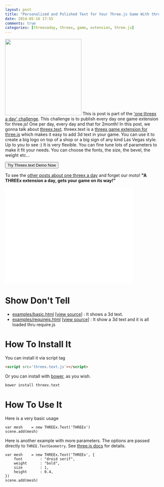 ```yaml
---
layout: post
title: "Personalized and Polished Text for Your Three.js Game With threex.text"
date: 2014-05-16 17:55
comments: true
categories: [threexaday, threex, game, extension, three.js]
---
```


<a href='http://jeromeetienne.github.io/threex.text/examples/basic.html' target='_blank'><img class="right" src="https://raw.githubusercontent.com/jeromeetienne/threex.text/master/examples/images/screenshot-threex-text-512x512.jpg" width="250" height="250"></a>
This is post is part of the ['one threex a day' challenge](/blog/2014/04/22/one-threex-a-day-gets-your-game-on-its-way-a-challenge/). 
This challenge is to publish every day one game extension for three.js!
One per day, every day and that for 2month!
In this post, we gonna talk about 
[threex.text](http://www.threejsgames.com/extensions/#threex.text).
threex.text is a [threex game extension for three.js](http://jeromeetienne.github.io/threex/) which makes it easy to add 3d text in your game. You can use it to create a big logo on top of a shop or a big sign of any kind Las Vegas style. Up to you to see :) It is very flexible. You can fine tune lots of parameters to make it fit your needs. You can choose the fonts, the size, the bevel, the weight etc...

<a href='http://jeromeetienne.github.io/threex.text/examples/basic.html' target='_blank'><input type="button" value='Try Threex.text Demo Now' /></a>

To see the [other posts about one threex a day](/blog/categories/threexaday/) and forget our moto!
**"A THREEx extension a day, gets your game on its way!"**


<!-- more -->

<iframe width="420" height="315" src="//www.youtube.com/embed/skjX1Dl7e0Y" frameborder="0" allowfullscreen></iframe>


Show Don't Tell
===============
* [examples/basic.html](http://jeromeetienne.github.io/threex.text/examples/basic.html)
\[[view source](https://github.com/jeromeetienne/threex.text/blob/master/examples/basic.html)\] :
It shows a 3d text.
* [examples/requirejs.html](http://jeromeetienne.github.io/threex.text/examples/requirejs.html)
\[[view source](https://github.com/jeromeetienne/threex.text/blob/master/examples/requirejs.html)\] :
It show a 3d text and it is all loaded thru require.js

How To Install It
=================

You can install it via script tag

```html
<script src='threex.text.js'></script>
```

Or you can install with [bower](http://bower.io/), as you wish.

```bash
bower install threex.text
```

How To Use It
=============

Here is a very basic usage

```
var mesh    = new THREEx.Text('THREEx')
scene.add(mesh)
```

Here is another example with more parameters. The options are passed directly 
to  ```THREE.TextGeometry```. 
See [three.js docs](http://threejs.org/docs/#Reference/Extras.Geometries/TextGeometry)
for details.

```
var mesh    = new THREEx.Text('THREEx', {
    font        : "droid serif",
    weight      : "bold",
    size        : 1,
    height      : 0.4,
})
scene.add(mesh)
```